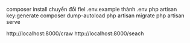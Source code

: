 composer install
chuyển đổi fiel  .env.example  thành .env
php artisan key:generate
composer dump-autoload
php artisan migrate
php artisan serve

http://localhost:8000/craw
http://localhost:8000/seach